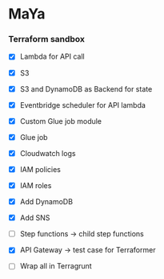 # MaYa

### Terraform sandbox

- [x] Lambda for API call
- [x] S3
- [x] S3 and DynamoDB as Backend for state
- [x] Eventbridge scheduler for API lambda
- [x] Custom Glue job module
- [x] Glue job
- [x] Cloudwatch logs
- [x] IAM policies
- [x] IAM roles
- [x] Add DynamoDB
- [x] Add SNS
- [ ] Step functions -> child step functions
- [x] API Gateway -> test case for Terraformer


- [ ] Wrap all in Terragrunt
